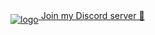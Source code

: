 <a target="_blank" href="https://discord.gg/MrQdmzd">
<img align="middle" alt="logo" src="https://github.com/dai-shi/react-tracked/raw/master/website/static/img/react-tracked-logo-animated1.svg"> Join my Discord server 👋
</a>

<!--
**dai-shi/dai-shi** is a ✨ _special_ ✨ repository because its `README.md` (this file) appears on your GitHub profile.

Here are some ideas to get you started:

- 🔭 I’m currently working on ...
- 🌱 I’m currently learning ...
- 👯 I’m looking to collaborate on ...
- 🤔 I’m looking for help with ...
- 💬 Ask me about ...
- 📫 How to reach me: ...
- 😄 Pronouns: ...
- ⚡ Fun fact: ...
-->
